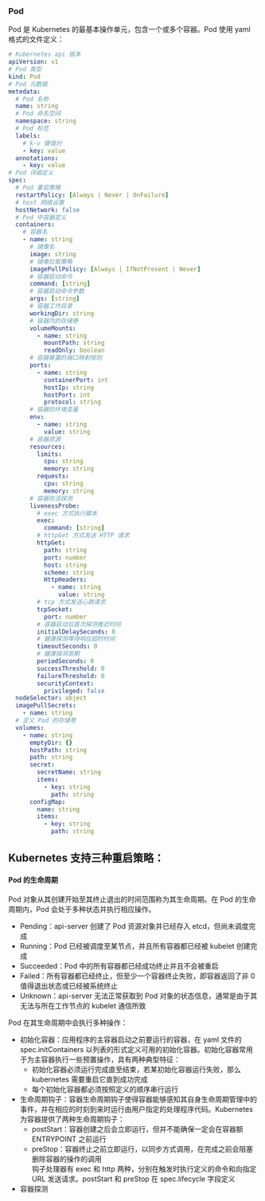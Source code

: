 
### Pod
Pod 是 Kubernetes 的最基本操作单元，包含一个或多个容器。Pod 使用 yaml 格式的文件定义：
```yaml
# Kubernetes api 版本
apiVersion: v1
# Pod 类型
kind: Pod
# Pod 元数据
metedata:
  # Pod 名称
  name: string
  # Pod 命名空间
  namespace: string
  # Pod 标签
  labels:
    # k-v 键值对
    - key: value
  annotations:
    - key: value
# Pod 详细定义
spec:
  # Pod 重启策略
  restartPolicy: [Always | Never | OnFailure]
  # host 网络设置
  hostNetwork: false
  # Pod 中容器定义
  containers:
    # 容器名
    - name: string
      # 镜像名
      image: string
      # 镜像拉取策略
      imagePullPolicy: [Always | IfNotPresent | Never]
      # 容器启动命令
      command: [string]
      # 容器启动命令参数
      args: [string]
      # 容器工作目录
      workingDir: string
      # 容器内的存储卷
      volumeMounts:
        - name: string
          mountPath: string
          readOnly: boolean
      # 容器暴露的端口映射规则
      ports:
        - name: string
          containerPort: int
          hostIp: string
          hostPort: int
          protocol: string
      # 容器的环境变量
      env:
        - name: string
          value: string
      # 容器资源
      resources:
        limits:
          cpu: string
          memory: string
        requests:
          cpu: string
          memory: string
      # 容器存活探测
      livenessProbe:
        # exec 方式执行脚本
        exec:
          command: [string]
        # httpGet 方式发送 HTTP 请求
        httpGet:
          path: string
          port: number
          host: string
          scheme: string
          HttpHeaders:
            - name: string
              value: string
        # tcp 方式发送心跳请求
        tcpSocket:
          port: number
        # 容器启动后首次探测推迟时间
        initialDelaySeconds: 0
        # 健康探测等待响应超时时间
        timeoutSeconds: 0
        # 健康探测周期
        periodSeconds: 0
        successThreshold: 0
        failureThreshold: 0
        securityContext:
          privileged: false
  nodeSelector: object
  imagePullSecrets:
    - name: string
  # 定义 Pod 的存储卷
  volumes:
    - name: string
      emptyDir: {}
      hostPath: string
      path: string
      secret:
        secretName: string
        items:
          - key: string
            path: string
      configMap:
        name: string
        items:
          - key: string
            path: string
```
Kubernetes 支持三种重启策略：
- 

#### Pod 的生命周期
Pod 对象从其创建开始至其终止退出的时间范围称为其生命周期。在 Pod 的生命周期内，Pod 会处于多种状态并执行相应操作。

- Pending：api-server 创建了 Pod 资源对象并已经存入 etcd，但尚未调度完成
- Running：Pod 已经被调度至某节点，并且所有容器都已经被 kubelet 创建完成
- Succeeded：Pod 中的所有容器都已经成功终止并且不会被重启
- Failed：所有容器都已经终止，但至少一个容器终止失败，即容器返回了非 0 值得退出状态或已经被系统终止
- Unknown：api-server 无法正常获取到 Pod 对象的状态信息，通常是由于其无法与所在工作节点的 kubelet 通信所致

Pod 在其生命周期中会执行多种操作：
- 初始化容器：应用程序的主容器启动之前要运行的容器，在 yaml 文件的 spec.initContainers 以列表的形式定义可用的初始化容器。初始化容器常用于为主容器执行一些预置操作，具有两种典型特征：
  - 初始化容器必须运行完成直至结束，若某初始化容器运行失败，那么 kubernetes 需要重启它直到成功完成
  - 每个初始化容器都必须按照定义的顺序串行运行
- 生命周期钩子：容器生命周期钩子使得容器能够感知其自身生命周期管理中的事件，并在相应的时刻到来时运行由用户指定的处理程序代码。Kubernetes 为容器提供了两种生命周期钩子：
  - postStart：容器创建之后会立即运行，但并不能确保一定会在容器额 ENTRYPOINT 之前运行
  - preStop：容器终止之前立即运行，以同步方式调用，在完成之前会阻塞删除容器的操作的调用  
  钩子处理器有 exec 和 http 两种，分别在触发时执行定义的命令和向指定 URL 发送请求。postStart 和 preStop 在 spec.lifecycle 字段定义
- 容器探测
